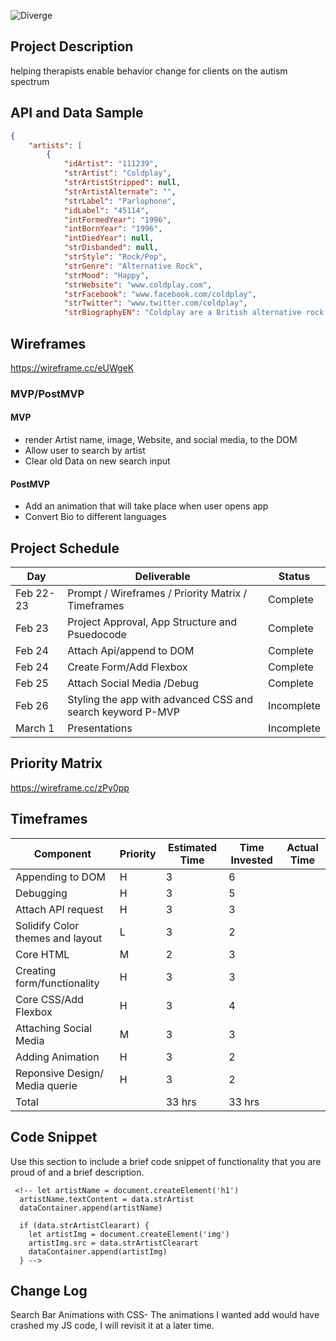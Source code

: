 ![Diverge](https://raw.githubusercontent.com/curlygirltech/Discographi/main/Diverge.png)


## Project Description
helping therapists enable behavior change for clients on the autism spectrum

## API and Data Sample
```json
{
    "artists": [
        {
            "idArtist": "111239",
            "strArtist": "Coldplay",
            "strArtistStripped": null,
            "strArtistAlternate": "",
            "strLabel": "Parlophone",
            "idLabel": "45114",
            "intFormedYear": "1996",
            "intBornYear": "1996",
            "intDiedYear": null,
            "strDisbanded": null,
            "strStyle": "Rock/Pop",
            "strGenre": "Alternative Rock",
            "strMood": "Happy",
            "strWebsite": "www.coldplay.com",
            "strFacebook": "www.facebook.com/coldplay",
            "strTwitter": "www.twitter.com/coldplay",
            "strBiographyEN": "Coldplay are a British alternative rock band formed in 1996 by lead vocalist Chris Martin and lead guitarist Jonny Buckland at University College London. After they formed Pectoralz, Guy Berryman joined the group as a bassist and they changed their name to Starfish. Will Champion joined as a drummer, backing vocalist, and multi-instrumentalist, completing the line-up. Manager Phil Harvey is often considered an unofficial fifth member. The band renamed themselves \"Coldplay\" in 1998, before recording and releasing three EPs; Safety in 1998, Brothers & Sisters as a single in 1999 and The Blue Room in the same year. The latter was their first release on a major label, after signing to Parlophone.\n\nThey achieved worldwide fame with the release of the single \"Yellow\" in 2000, followed by their debut album released in the same year, Parachutes, which was nominated for the Mercury Prize. The band's second album, A Rush of Blood to the Head (2002), was released to critical acclaim and won multiple awards, including NME's Album of the Year, and has been widely considered the best of the Nelson-produced Coldplay albums. Their next release, X&Y, the best-selling album worldwide in 2005, was met with mostly positive reviews upon its release, though some critics felt that it was inferior to its predecessor. The band's fourth studio album, Viva la Vida or Death and All His Friends (2008), was produced by Brian Eno and released again to largely favourable reviews, earning several Grammy nominations and wins at the 51st Grammy Awards. On 24 October 2011, they released their fifth studio album, Mylo Xyloto, which was met with mixed to positive reviews, and was the UK's best-selling rock album of 2011.\n\nThe band has won a number of music awards throughout their career, including seven Brit Awards winning Best British Group three times, four MTV Video Music Awards, and seven Grammy Awards from twenty nominations. As one of the world's best-selling music artists, Coldplay have sold over 55 million records worldwide. In December 2009, Rolling Stone readers voted the group the fourth best artist of the 2000s.\n\nColdplay have been an active supporter of various social and political causes, such as Oxfam's Make Trade Fair campaign and Amnesty International. The group have also performed at various charity projects such as Band Aid 20, Live 8, Sound Relief, Hope for Haiti Now: A Global Benefit for Earthquake Relief, The Secret Policeman's Ball, and the Teenage Cancer Trust.
```

## Wireframes

https://wireframe.cc/eUWgeK

### MVP/PostMVP

#### MVP 

- render Artist name, image, Website, and social media, to the DOM
- Allow user to search by artist
- Clear old Data on new search input

#### PostMVP  

- Add an animation that will take place when user opens app
- Convert Bio to different languages

## Project Schedule


|  Day | Deliverable | Status
|---|---| ---|
|Feb 22-23| Prompt / Wireframes / Priority Matrix / Timeframes |Complete
|Feb 23| Project Approval, App Structure and Psuedocode | Complete
|Feb 24|  Attach Api/append to DOM| Complete
|Feb 24| Create Form/Add Flexbox | Complete
|Feb 25|Attach Social Media /Debug| Complete
|Feb 26| Styling the app with advanced CSS and search keyword P-MVP | Incomplete
|March 1| Presentations | Incomplete

## Priority Matrix

https://wireframe.cc/zPy0pp

## Timeframes

| Component                       | Priority  | Estimated Time  | Time Invested | Actual Time  |
|---------------------------------|-----------|-----------------|---------------|--------------|
| Appending to DOM                | H         | 3               |             6 |              |
| Debugging                       | H         | 3               |             5 |              |
| Attach API request              | H         | 3               |             3 |              |
| Solidify Color themes and layout| L         | 3               |             2 |              |
| Core HTML                       | M         | 2               |             3 |              |
| Creating form/functionality     | H         | 3               |             3 |              |
| Core CSS/Add Flexbox            | H         | 3               |             4 |              |
| Attaching Social Media          | M         | 3               |             3 |              |
| Adding Animation 		            | H         | 3               |             2 |              |
| Reponsive Design/ Media querie  | H         | 3               |             2 |              |
| Total                           |           | 33 hrs          |         33 hrs|              |

## Code Snippet

Use this section to include a brief code snippet of functionality that you are proud of and a brief description.  

```
 <!-- let artistName = document.createElement('h1')
  artistName.textContent = data.strArtist
  dataContainer.append(artistName)

  if (data.strArtistClearart) {
    let artistImg = document.createElement('img')
    artistImg.src = data.strArtistClearart
    dataContainer.append(artistImg)
  } -->
```

## Change Log

Search Bar Animations with CSS- The animations I wanted add would have crashed my JS code, I will revisit it at a later time.

